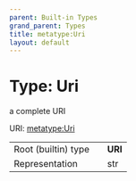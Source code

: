 ```yaml
---
parent: Built-in Types
grand_parent: Types
title: metatype:Uri
layout: default
---
```


# Type: Uri


a complete URI

URI: [metatype:Uri](https://csolink.github.io/csolinkml/docs/types/Uri)

|  |  |  |
| --- | --- | --- |
| Root (builtin) type | | **URI** |
| Representation | | str |
